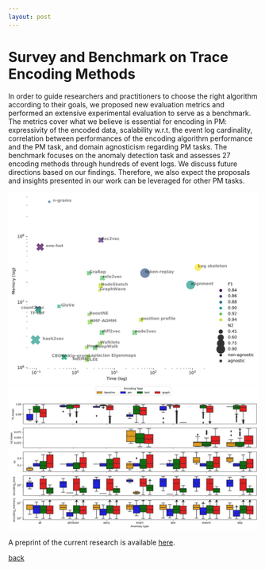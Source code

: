 ```yaml
---
layout: post
---
```


# Survey and Benchmark on Trace Encoding Methods

In order to guide researchers and practitioners to choose the right algorithm according to their goals, we proposed new evaluation metrics and performed an extensive experimental evaluation to serve as a benchmark.
The metrics cover what we believe is essential for encoding in PM: expressivity of the encoded data, scalability w.r.t. the event log cardinality, correlation between performances of the encoding algorithm performance and the PM task, and domain agnosticism regarding PM tasks.
The benchmark focuses on the anomaly detection task and assesses 27 encoding methods through hundreds of event logs. We discuss future directions based on our findings. Therefore, we also expect the proposals and insights presented in our work can be leveraged for other PM tasks.

![Encoding Survey](/assets/img/posts/encoding/encoding.jpeg)
![Encoding Survey](/assets/img/posts/encoding/download.png)


A preprint of the current research is available [here](https://www.researchgate.net/publication/366902372_Trace_Encoding_in_Process_Mining_a_survey_and_benchmarking).


[back](/)
